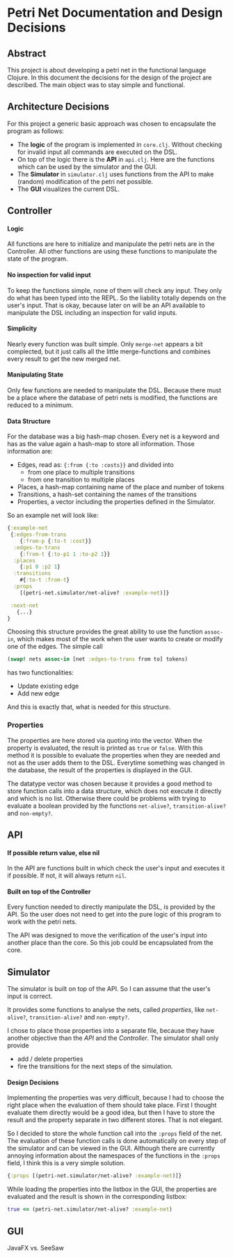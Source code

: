 # Petri Net Documentation and Design Decisions

## Abstract

This project is about developing a petri net in the functional
language Clojure. In this document the decisions for the design
of the project are described. The main object was to stay simple
and functional.

## Architecture Decisions

For this project a generic basic approach was chosen to
encapsulate the program as follows:

* The **logic** of the program is implemented in `core.clj`. Without
  checking for invalid input all commands are executed on the DSL.
* On top of the logic there is the **API** in `api.clj`. Here are the
  functions which can be used by the simulator and the GUI.
* The **Simulator** in `simulator.clj` uses functions from the API to
  make (random) modification of the petri net possible.
* The **GUI** visualizes the current DSL.

## Controller

#### Logic
All functions are here to initialize and manipulate the petri
nets are in the Controller. All other functions are using these
functions to manipulate the state of the program.

#### No inspection for valid input
To keep the functions simple, none of them will check any input.
They only do what has been typed into the REPL. So the liability
totally depends on the user's input. That is okay, because later
on will be an API available to manipulate the DSL including an
inspection for valid inputs.

#### Simplicity
Nearly every function was built simple. Only `merge-net` appears a
bit complected, but it just calls all the little merge-functions and
combines every result to get the new merged net.

#### Manipulating State
Only few functions are needed to manipulate the DSL. Because there must
be a place where the database of petri nets is modified, the functions
are reduced to a minimum.

#### Data Structure
For the database was a big hash-map chosen. Every net is a keyword and
has as the value again a hash-map to store all information. Those
information are:

* Edges, read as: `{:from {:to :costs}}` and divided into
	* from one place to multiple transitions
	* from one transition to multiple places
* Places, a hash-map containing name of the place and number of tokens
* Transitions, a hash-set containing the names of the transitions
* Properties, a vector including the properties defined in the Simulator.

So an example net will look like:

```clojure
{:example-net
 {:edges-from-trans
    {:from-p {:to-t :cost}}
  :edges-to-trans
    {:from-t {:to-p1 1 :to-p2 1}}
  :places
    {:p1 0 :p2 1}
  :transitions
    #{:to-t :from-t}
  :props
    [(petri-net.simulator/net-alive? :example-net)]}

 :next-net
   {...}
}
```

Choosing this structure provides the great ability to use the
function `assoc-in`, which makes most of the work when the user
wants to create or modify one of the edges. The simple call

```clojure
(swap! nets assoc-in [net :edges-to-trans from to] tokens)
```

has two functionalities:

* Update existing edge
* Add new edge

And this is exactly that, what is needed for this structure.


### Properties
The properties are here stored via quoting into the vector.
When the property is evaluated, the result is printed as
`true` or `false`. With this method it is possible to evaluate
the properties when they are needed and not as the user adds
them to the DSL. Everytime something was changed in the database,
the result of the properties is displayed in the GUI.

The datatype vector was chosen because it provides a good method
to store function calls into a data structure, which does not
execute it directly and which is no list. Otherwise there could
be problems with trying to evaluate a boolean provided by the
functions `net-alive?`, `transition-alive?` and `non-empty?`.


## API

#### If possible return value, else nil

In the API are functions built in which check the user's input
and executes it if possible. If not, it will always return `nil`.

#### Built on top of the Controller

Every function needed to directly manipulate the DSL, is
provided by the API. So the user does not need to get into the
pure logic of this program to work with the petri nets.

The API was designed to move the verification of the user's
input into another place than the core. So this job could be
encapsulated from the core.

## Simulator

The simulator is built on top of the API. So I can assume that
the user's input is correct.

It provides some functions to analyse the nets, called
*properties*, like `net-alive?`, `transition-alive?` and
`non-empty?`.

I chose to place those properties into a separate file,
because they have another objective than the *API* and the
*Controller*. The simulator shall only provide
  * add / delete properties
  * fire the transitions for the next steps of the simulation.

#### Design Decisions

Implementing the properties was very difficult, because I had
to choose the right place when the evaluation of them should
take place. First I thought evaluate them directly would be a
good idea, but then I have to store the result and the
property separate in two different stores. That is not elegant.

So I decided to store the whole function call into the `:props`
field of the net. The evaluation of these function calls is
done automatically on every step of the simulator and can be
viewed in the GUI. Although there are currently annoying
information about the namespaces of the functions in the
`:props` field, I think this is a very simple solution.

```clojure
{:props [(petri-net.simulator/net-alive? :example-net)]}
```
While loading the properties into the listbox in the GUI,
the properties are evaluated and the result is shown in the
corresponding listbox:

```clojure
true <= (petri-net.simulator/net-alive? :example-net)
```

## GUI

JavaFX vs. SeeSaw
